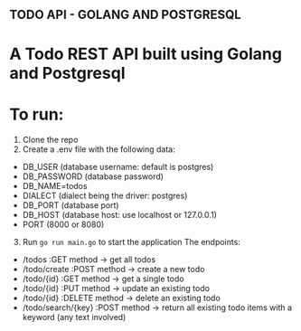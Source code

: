 ## TODO API - GOLANG AND POSTGRESQL

# A Todo REST API built using Golang and Postgresql

# To run:

1. Clone the repo
2. Create a .env file with the following data:

- DB_USER (database username: default is postgres)
- DB_PASSWORD (database password)
- DB_NAME=todos
- DIALECT (dialect being the driver: postgres)
- DB_PORT (database port)
- DB_HOST (database host: use localhost or 127.0.0.1)
- PORT (8000 or 8080)

3. Run `go run main.go` to start the application
   The endpoints:

- /todos :GET method -> get all todos
- /todo/create :POST method -> create a new todo
- /todo/{id} :GET method -> get a single todo
- /todo/{id} :PUT method -> update an existing todo
- /todo/{id} :DELETE method -> delete an existing todo
- /todo/search/{key} :POST method -> return all existing todo items with a keyword (any text involved)
